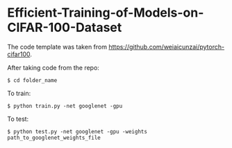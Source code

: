 # Efficient-Training-of-Models-on-CIFAR-100-Dataset

The code template was taken from https://github.com/weiaicunzai/pytorch-cifar100.

After taking code from the repo:

```
$ cd folder_name
```

To train:
```
$ python train.py -net googlenet -gpu
```

To test:
```
$ python test.py -net googlenet -gpu -weights path_to_googlenet_weights_file
```

